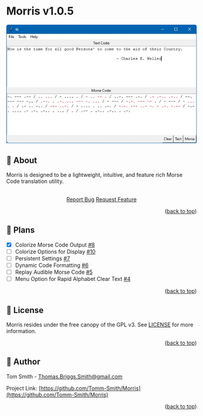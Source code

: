 <!--
References:
 - https://github.com/othneildrew/Best-README-Template
-->
<a id="readme-top"></a>
# Morris v1.0.5
<p align="center">
  <img src="Morris-Example.jpg" alt="Morris GUI Example">
</p>

## :book: About
Morris is designed to be a lightweight, intuitive, and feature rich Morse Code translation utility.
<br />
<br />
<div align="center">
	<a href="https://github.com/Tomm-Smith/Morris/issues/new?labels=bug&template=bug-report---.md">Report Bug</a>
	<a href="https://github.com/Tomm-Smith/Morris/issues/new?labels=enhancement&template=feature-request---.md">Request Feature</a>
</div>
<p align="right">(<a href="#readme-top">back to top</a>)</p>


## :triangular_ruler: Plans

- [x] Colorize Morse Code Output [#8](https://github.com/Tomm-Smith/Morris/issues/8)
- [ ] Colorize Options for Display [#10](https://github.com/Tomm-Smith/Morris/issues/10)
- [ ] Persistent Settings [#7](https://github.com/Tomm-Smith/Morris/issues/7)
- [ ] Dynamic Code Formatting [#6](https://github.com/Tomm-Smith/Morris/issues/6)
- [ ] Replay Audible Morse Code [#5](https://github.com/Tomm-Smith/Morris/issues/5)
- [ ] Menu Option for Rapid Alphabet Clear Text [#4](https://github.com/Tomm-Smith/Morris/issues/4)
<p align="right">(<a href="#readme-top">back to top</a>)</p>


## :memo: License
Morris resides under the free canopy of the GPL v3. See [LICENSE](/LICENSE) for more information.
<p align="right">(<a href="#readme-top">back to top</a>)</p>


## :beer: Author
Tom Smith - Thomas.Briggs.Smith@gmail.com

Project Link: [https://github.com/Tomm-Smith/Morris](https://github.com/Tomm-Smith/Morris)
<p align="right">(<a href="#readme-top">back to top</a>)</p>